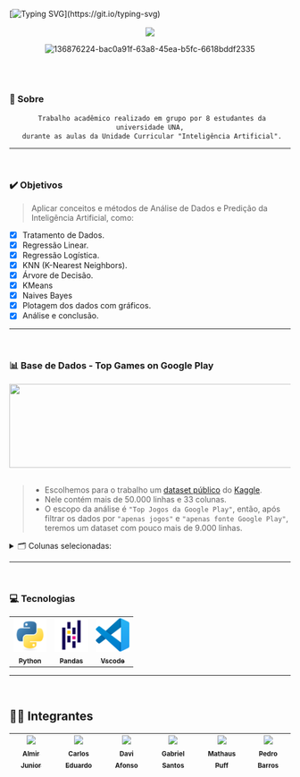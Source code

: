 [![Typing SVG](https://readme-typing-svg.herokuapp.com/?color=A2B5CD&size=25&center=true&vCenter=true&width=1000&lines=print("Trabalho-IA-UNA");n+=+float(input("Nota+do+trabalho:+"));Nota+do+trabalho:+10.0;print("Nota+=+{}+Parabéns!!!"+.format(n)))](https://git.io/typing-svg)

<div align="center">
   <img align="center" width="55%" src= "https://user-images.githubusercontent.com/94051879/194399251-72469c60-61c4-4db6-bcff-7a01f1041428.gif">

![136876224-bac0a91f-63a8-45ea-b5fc-6618bddf2335](https://user-images.githubusercontent.com/94051879/194400886-f9f8b0ca-e4fc-44a5-829a-10cb25082eda.gif)
</div>

<br>
<br>


### :open_book: Sobre 

<div align="center">

 ```
  Trabalho acadêmico realizado em grupo por 8 estudantes da universidade UNA,
  durante as aulas da Unidade Curricular "Inteligência Artificial".
 
 ```
</div>

---

<br>

### ✔️ Objetivos
> Aplicar conceitos e métodos de Análise de Dados e Predição da Inteligência Artificial, como:

- [x] Tratamento de Dados.
- [x] Regressão Linear.
- [x] Regressão Logística.
- [x] KNN (K-Nearest Neighbors).
- [x] Árvore de Decisão.
- [X] KMeans
- [X] Naives Bayes
- [x] Plotagem dos dados com gráficos.
- [x] Análise e conclusão.

---

<br>

### 📊 Base de Dados - Top Games on Google Play

<div align="center">
   <img align="center"  width="750" height="150" heingth src= "https://encrypted-tbn0.gstatic.com/images?q=tbn:ANd9GcRQI-IzqB3xrnyR8ZYCdWpRGmGneDjAGMyxIg&usqp=CAU">
</div>

<br>

> * Escolhemos para o trabalho um [dataset público](https://www.kaggle.com/datasets/kboghe/android-apps-metadata?select=Android+apps+csv.csv) do [Kaggle](https://www.kaggle.com/).  
> * Nele contém mais de 50.000 linhas e 33 colunas.  
> * O escopo da análise é `"Top Jogos da Google Play"`, então, após filtrar os dados por `"apenas jogos"` e `"apenas fonte Google Play"`, teremos um dataset com pouco mais de 9.000 linhas.  
<details>
    <summary> 🗂️ Colunas selecionadas:</summary>
<ul>

<details>
    <summary>1- Fancy Name</summary>

> Nome de apresentação do jogo.
</details>
<details>
    <summary>2- Category</summary>

> Categoria em que se enquadra.
</details>
<details>
    <summary>3- Company</summary>

> Nome da empresa desenvolvedora.
</details>
<details>
    <summary>4- Purchases</summary>

> Se há vendas dentro do jogo ou não (microtransações).
</details>
<details>
    <summary>5- Ads</summary>

> Se o jogo contém anúncios ou não.
</details>
<details>
    <summary>6- Age Rating</summary>

> Idade mínima recomendada.
</details>
<details>
    <summary>7- Downloads</summary>

> Marca de downloads alcançada.  
> (1/5/10/50/100/500/1.000/5.000 ... 1.000.000.000).
</details>
<details>
    <summary>8- Users Interact</summary>

> Se há interação entre usuários (multiplayer/rede social).
</details>
<details>
    <summary>9- Price</summary>

> Preço do jogo (se for pago).
</details>
<details>
    <summary>10- Rating</summary>

> Média de avaliação (0-5).
</details>
<details>
    <summary>11- Number Reviews</summary>

> Total de avaliações.
</details>
<details>
    <summary>12- Five</summary>

> Proporção relativa de avaliações com 5 estrelas.
</details>
<details>
    <summary>13- Four</summary>

> Proporção relativa de avaliações com 4 estrelas.
</details>
<details>
    <summary>14- Three</summary>

> Proporção relativa de avaliações com 3 estrelas.
</details>
<details>
    <summary>15- Two</summary>

> Proporção relativa de avaliações com 2 estrelas.
</details>
<details>
    <summary>16- One</summary>

> Proporção relativa de avaliações com 1 estrelas.
</details>

</details>

---

<br>

### 💻 Tecnologias 


<table>
  <tr>
    <td align="center">
      <a href="#">
        <img align="rigth" alt="python" height="60" width="60" src="https://raw.githubusercontent.com/devicons/devicon/master/icons/python/python-original.svg"><br>
        <sub>
          <b>Python</b>
        </sub>
      </a>
    </td>
    <td align="center">
      <a href="#">
        <img align="rigth" alt="pandas" height="60" width="60" src="https://raw.githubusercontent.com/devicons/devicon/master/icons/pandas/pandas-original.svg"><br>
        <sub>
          <b>Pandas</b>
        </sub>
      </a>
    </td>
        <td align="center">
      <a href="#">
         <img align="rigth" alt="vscode" height="60" width="60" src="https://raw.githubusercontent.com/devicons/devicon/master/icons/vscode/vscode-original.svg">
<br>
        <sub>
          <b>Vscode</b>
        </sub>
      </a>
    </td>
  </tr>
</table>

---


<br>

## :man_student: Integrantes

| [<img src="https://avatars.githubusercontent.com/u/72845631?v=4" width=115><br><sub>Almir Junior</sub>](https://github.com/AlmirJNR) |  [<img src="https://avatars.githubusercontent.com/u/40840964?v=4" width=115><br><sub>Carlos Eduardo</sub>](https://github.com/caduuh) |  [<img src="https://avatars.githubusercontent.com/u/89953265?v=4" width=115><br><sub>Davi Afonso</sub>](https://github.com/DaviAfonso88) |  [<img src="https://avatars.githubusercontent.com/u/85748917?v=4" width=115><br><sub>Gabriel Santos</sub>](https://github.com/gabrielrabelomachadosantos) |  [<img src="https://avatars.githubusercontent.com/u/90942975?v=4" width=115><br><sub>Mathaus Puff</sub>](https://github.com/mathauspuffdesouza) |  [<img src="https://avatars.githubusercontent.com/u/85514585?v=4" width=115><br><sub>Pedro Barros</sub>](https://github.com/Pedro-Barros77)
| :---: | :---: | :---: | :---: | :---: | :--: |




